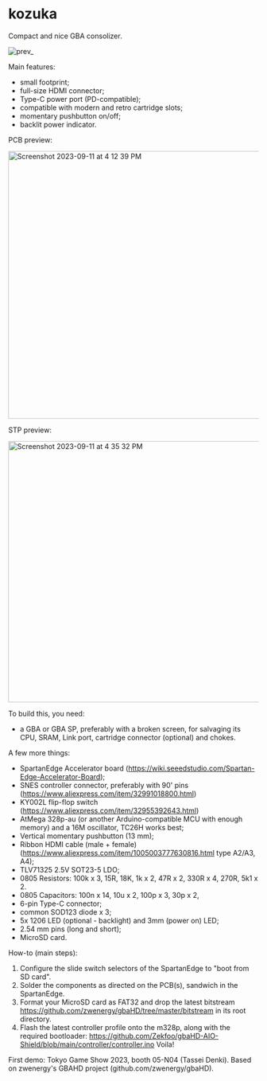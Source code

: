 # kozuka
Compact and nice GBA consolizer.

![prev_](https://github.com/tasseidenki/kozuka/assets/144659973/3dc38346-ab1c-47ff-825d-9f834304680b)

Main features: 
- small footprint;
- full-size HDMI connector;
- Type-C power port (PD-compatible);
- compatible with modern and retro cartridge slots;
- momentary pushbutton on/off;
- backlit power indicator.

PCB preview:

<img width="538" alt="Screenshot 2023-09-11 at 4 12 39 PM" src="https://github.com/tasseidenki/kozuka/assets/144659973/4cd068c3-a6fb-4381-b390-b18445735b8e">

STP preview:

<img width="525" alt="Screenshot 2023-09-11 at 4 35 32 PM" src="https://github.com/tasseidenki/kozuka/assets/144659973/4d5cdfb1-621d-4c8e-8c7f-d643e5d0a3e3">

To build this, you need:
- a GBA or GBA SP, preferably with a broken screen, for salvaging its CPU, SRAM, Link port, cartridge connector (optional) and chokes.

A few more things:
- SpartanEdge Accelerator board (https://wiki.seeedstudio.com/Spartan-Edge-Accelerator-Board);
- SNES controller connector, preferably with 90' pins (https://www.aliexpress.com/item/32991018800.html)
- KY002L flip-flop switch (https://www.aliexpress.com/item/32955392643.html)
- AtMega 328p-au (or another Arduino-compatible MCU with enough memory) and a 16M oscillator, TC26H works best;
- Vertical momentary pushbutton (13 mm);
- Ribbon HDMI cable (male + female) (https://www.aliexpress.com/item/1005003777630816.html type A2/A3, A4);
- TLV71325 2.5V SOT23-5 LDO;
- 0805 Resistors: 100k x 3, 15R, 18K, 1k x 2, 47R x 2, 330R x 4, 270R, 5k1 x 2.
- 0805 Capacitors: 100n x 14, 10u x 2, 100p x 3, 30p x 2, 
- 6-pin Type-C connector;
- common SOD123 diode x 3;
- 5x 1206 LED (optional - backlight) and 3mm (power on) LED;
- 2.54 mm pins (long and short);
- MicroSD card.

How-to (main steps):
1. Configure the slide switch selectors of the SpartanEdge to "boot from SD card". 
2. Solder the components as directed on the PCB(s), sandwich in the SpartanEdge.
3. Format your MicroSD card as FAT32 and drop the latest bitstream https://github.com/zwenergy/gbaHD/tree/master/bitstream in its root directory.
4. Flash the latest controller profile onto the m328p, along with the required bootloader: https://github.com/Zekfoo/gbaHD-AIO-Shield/blob/main/controller/controller.ino
Voila!

First demo: Tokyo Game Show 2023, booth 05-N04 (Tassei Denki).
Based on zwenergy's GBAHD project (github.com/zwenergy/gbaHD).
